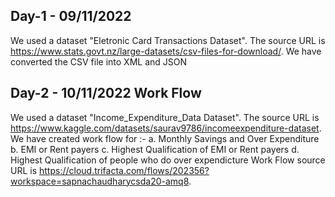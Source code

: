 ## Day-1 - 09/11/2022
We used a dataset "Eletronic Card Transactions Dataset".
The source URL is https://www.stats.govt.nz/large-datasets/csv-files-for-download/.
We have converted the CSV file into XML and JSON

## Day-2 - 10/11/2022 Work Flow
We used a dataset "Income_Expenditure_Data Dataset".
The source URL is https://www.kaggle.com/datasets/saurav9786/incomeexpenditure-dataset.
We have created work flow for :-
 a. Monthly Savings and Over Expenditure
 b. EMI or Rent payers
 c. Highest Qualification of EMI or Rent payers
 d. Highest Qualification of people who do over expendicture
 Work Flow source URL is https://cloud.trifacta.com/flows/202356?workspace=sapnachaudharycsda20-amq8.
 
